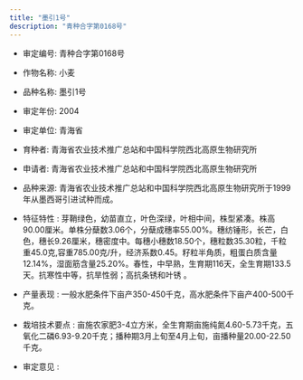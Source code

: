 ```yaml
---
title: "墨引1号"
description: "青种合字第0168号"
---
```

* 审定编号:  青种合字第0168号

*  作物名称:  小麦

*  品种名称:  墨引1号

*  审定年份:  2004

*  审定单位:  青海省

* 育种者:  青海省农业技术推广总站和中国科学院西北高原生物研究所

*  申请者:  青海省农业技术推广总站和中国科学院西北高原生物研究所

*  品种来源:  青海省农业技术推广总站和中国科学院西北高原生物研究所于1999年从墨西哥引进试种而成。

*  特征特性 : 
芽鞘绿色，幼苗直立，叶色深绿，叶相中间，株型紧凑。株高90.00厘米。单株分蘖数3.06个，分蘖成穗率55.00%。穗纺锤形，长芒，白色，穗长9.26厘米，穗密度中。每穗小穗数18.50个，穗粒数35.30粒，千粒重45.0克,容重785.00克/升，经济系数0.45。籽粒半角质，粗蛋白质含量12.14%，湿面筋含量25.20%。春性，中早熟，生育期116天，全生育期133.5天。抗寒性中等，抗旱性弱；高抗条锈和叶锈 。
 
*  产量表现 : 
一般水肥条件下亩产350-450千克，高水肥条件下亩产400-500千克。

*  栽培技术要点 : 
亩施农家肥3-4立方米，全生育期亩施纯氮4.60-5.73千克，五氧化二磷6.93-9.20千克；播种期3月上旬至4月上旬，亩播种量20.00-22.50千克。

*  审定意见 : 

